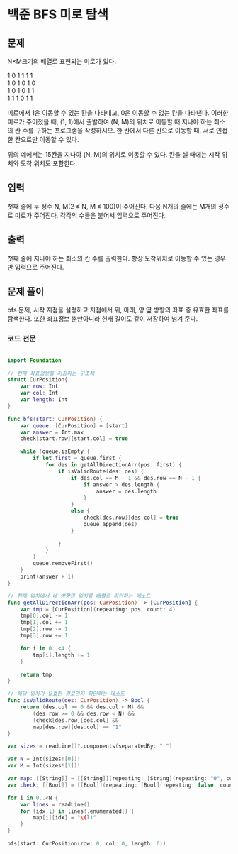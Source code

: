 # 백준 BFS 미로 탐색

## 문제

N×M크기의 배열로 표현되는 미로가 있다.

1 0 1 1 1 1  
1 0 1 0 1 0  
1 0 1 0 1 1  
1 1 1 0 1 1

미로에서 1은 이동할 수 있는 칸을 나타내고, 0은 이동할 수 없는 칸을 나타낸다. 이러한 미로가 주어졌을 때, (1, 1)에서 출발하여 (N, M)의 위치로 이동할 때 지나야 하는 최소의 칸 수를 구하는 프로그램을 작성하시오. 한 칸에서 다른 칸으로 이동할 때, 서로 인접한 칸으로만 이동할 수 있다.

위의 예에서는 15칸을 지나야 (N, M)의 위치로 이동할 수 있다. 칸을 셀 때에는 시작 위치와 도착 위치도 포함한다.

## 입력

첫째 줄에 두 정수 N, M(2 ≤ N, M ≤ 100)이 주어진다. 다음 N개의 줄에는 M개의 정수로 미로가 주어진다. 각각의 수들은 붙어서 입력으로 주어진다.

## 출력

첫째 줄에 지나야 하는 최소의 칸 수를 출력한다. 항상 도착위치로 이동할 수 있는 경우만 입력으로 주어진다.

## 문제 풀이

bfs 문제, 시작 지점을 설정하고 지점에서 위, 아래, 양 옆 방향의 좌표 중 유효한 좌표를 탐색한다. 또한 좌표정보 뿐만아니라 현재 길이도 같이 저장하여 넘겨 준다.

### 코드 전문

```swift

import Foundation

// 현재 좌표정보를 저장하는 구조체
struct CurPosition{
    var row: Int
    var col: Int
    var length: Int
}

func bfs(start: CurPosition) {
    var queue: [CurPosition] = [start]
    var answer = Int.max
    check[start.row][start.col] = true

    while !queue.isEmpty {
        if let first = queue.first {
            for des in getAllDirectionArr(pos: first) {
                if isValidRoute(des: des) {
                    if des.col == M - 1 && des.row == N - 1 {
                        if answer > des.length {
                            answer = des.length
                        }
                    }
                    else {
                        check[des.row][des.col] = true
                        queue.append(des)
                    }

                }
            }
        }
        queue.removeFirst()
    }
    print(answer + 1)
}

// 현재 위치에서 네 방향의 위치를 배열로 리턴하는 메소드
func getAllDirectionArr(pos: CurPosition) -> [CurPosition] {
    var tmp = [CurPosition](repeating: pos, count: 4)
    tmp[0].col -= 1
    tmp[1].col += 1
    tmp[2].row -= 1
    tmp[3].row += 1

    for i in 0..<4 {
        tmp[i].length += 1
    }

    return tmp
}

// 해당 위치가 유효한 경로인지 확인하는 메소드
func isValidRoute(des: CurPosition) -> Bool {
    return (des.col >= 0 && des.col < M) &&
        (des.row >= 0 && des.row < N) &&
        !check[des.row][des.col] &&
        map[des.row][des.col] == "1"
}

var sizes = readLine()?.components(separatedBy: " ")

var N = Int(sizes![0])!
var M = Int(sizes![1])!

var map: [[String]] = [[String]](repeating: [String](repeating: "0", count: M), count: N)
var check: [[Bool]] = [[Bool]](repeating: [Bool](repeating: false, count: M), count: N)

for i in 0..<N {
    var lines = readLine()
    for (idx,l) in lines!.enumerated() {
        map[i][idx] = "\(l)"
    }
}

bfs(start: CurPosition(row: 0, col: 0, length: 0))
```
